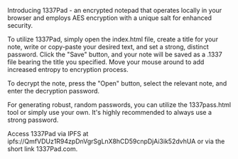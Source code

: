Introducing 1337Pad - an encrypted notepad that operates locally in your browser and employs AES encryption with a unique salt for enhanced security.

To utilize 1337Pad, simply open the index.html file, create a title for your note, write or copy-paste your desired text, and set a strong, distinct password. Click the "Save" button, and your note will be saved as a .1337 file bearing the title you specified. Move your mouse around to add increased entropy to encryption process.

To decrypt the note, press the "Open" button, select the relevant note, and enter the decryption password.

For generating robust, random passwords, you can utilize the 1337pass.html tool or simply use your own. It's highly recommended to always use a strong password.

Access 1337Pad via IPFS at ipfs://QmfVDUz1R94zpDnVgrSgLnX8hCD59cnpDjAi3ik52dvhUA or via the short link 1337Pad.com.
